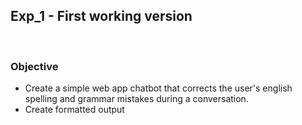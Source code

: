 ## Exp_1 - First working version
<br>

### Objective
- Create a simple web app chatbot that corrects the user's english spelling and grammar mistakes during a conversation.
- Create formatted output

  
